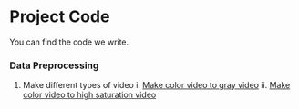 # Project Code
You can find the code we write.

### Data Preprocessing
1. Make different types of video
  i. [Make color video to gray video](/MakeGrayVideo.ipynb)
  ii. [Make color video to high saturation video](/MakeHSVVideo.ipynb)
